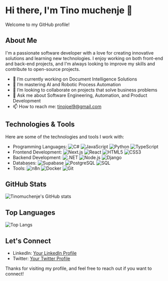 # Hi there, I'm Tino muchenje 👋

Welcome to my GitHub profile!

## About Me

I'm a passionate software developer with a love for creating innovative solutions and learning new technologies. I enjoy working on both front-end and back-end projects, and I'm always looking to improve my skills and contribute to open-source projects.

- 🔭 I’m currently working on Document Intelligence Solutions
- 🌱 I’m mastering AI and Robotic Process Automation
- 👯 I’m looking to collaborate on projects that solve business problems
- 💬 Ask me about Software Engineering, Automation, and Product Development
- 📫 How to reach me: tinojoel9@gmail.com

## Technologies & Tools

Here are some of the technologies and tools I work with:

- Programming Languages: ![C#](https://img.shields.io/badge/-C%23-blue) ![JavaScript](https://img.shields.io/badge/-JavaScript-yellow) ![Python](https://img.shields.io/badge/-Python-blue) ![TypeScript](https://img.shields.io/badge/-TypeScript-blue)
- Frontend Development: ![Next.js](https://img.shields.io/badge/-Next.js-black) ![React](https://img.shields.io/badge/-React-blue) ![HTML5](https://img.shields.io/badge/-HTML5-orange) ![CSS3](https://img.shields.io/badge/-CSS3-blue)
- Backend Development: ![.NET](https://img.shields.io/badge/-.NET-blue) ![Node.js](https://img.shields.io/badge/-Node.js-green) ![Django](https://img.shields.io/badge/-Django-green)
- Databases: ![Supabase](https://img.shields.io/badge/-Supabase-black) ![PostgreSQL](https://img.shields.io/badge/-PostgreSQL-blue) ![SQL](https://img.shields.io/badge/-SQL-blue)
- Tools: ![n8n](https://img.shields.io/badge/-n8n-orange) ![Docker](https://img.shields.io/badge/-Docker-blue) ![Git](https://img.shields.io/badge/-Git-red)

## GitHub Stats

![Tinomuchenje's GitHub stats](https://github-readme-stats.vercel.app/api?username=Tinomuchenje&show_icons=true&theme=radical)

## Top Languages

![Top Langs](https://github-readme-stats.vercel.app/api/top-langs/?username=Tinomuchenje&layout=compact&theme=radical)

## Let's Connect

- LinkedIn: [Your LinkedIn Profile](https://www.linkedin.com/in/tino-joel-muchenje/)
- Twitter: [Your Twitter Profile](https://x.com/tino_muc)

Thanks for visiting my profile, and feel free to reach out if you want to connect!
